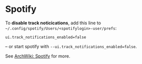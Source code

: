 # Spotify

To **disable track noticications**, add this line to `~/.config/spotify/Users/<spotifylogin>-user/prefs`:

```
ui.track_notifications_enabled=false
```

– or start spotify with `--ui.track_notifications_enabled=false`.

See [ArchWiki: Spotify](https://wiki.archlinux.org/index.php/spotify) for more.
